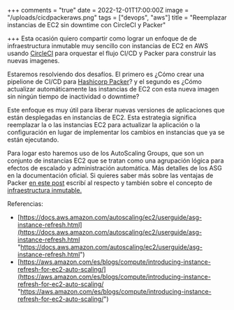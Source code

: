 +++
comments = "true"
date = 2022-12-01T17:00:00Z
image = "/uploads/cicdpackeraws.png"
tags = ["devops", "aws"]
title = "Reemplazar instancias de EC2 sin downtime con CircleCI y Packer"

+++
Esta ocasión quiero compartir como lograr un enfoque de de infraestructura inmutable muy sencillo con instancias de EC2 en AWS usando [CircleCI](https://circleci.com/) para orquestar el flujo CI/CD y Packer para construir las nuevas imagenes.

Estaremos resolviendo dos desafíos. El primero es ¿Cómo crear una pipelione de CI/CD para [Hashicorp Packer](https://www.packer.io/)? y el segundo es ¿Cómo actualizar automáticamente las instancias de EC2 con esta nueva imagen sin ningún tiempo de inactividad o downtime?

Este enfoque es  muy útil para liberar nuevas versiones de aplicaciones que están desplegadas en instancias de EC2.  Esta estrategia  significa reemplazar la o las  instancias EC2 para actualizar la aplicación o la configuración en lugar de implementar los cambios en instancias  que ya se están ejecutando. 

Para logar esto haremos uso de los AutoScaling Groups, que son un conjunto de instancias EC2 que se tratan como una agrupación lógica para efectos de escalado y administración automática.  Más detalles de los ASG en la documentación oficial. Si quieres saber  más sobre las ventajas de Packer [en este post](https://galvarado.com.mx/post/packer-automatiza-la-creacion-de-cualquier-tipo-de-imagen-de-maquina-virtual/) escribí al respecto y también sobre el concepto de  [infraestructura inmutable.](https://galvarado.com.mx/post/beneficios-retos-y-como-lograr-infraestructura-inmutable-con-packer-ansible-y-terraform/)

Referencias:

* [https://docs.aws.amazon.com/autoscaling/ec2/userguide/asg-instance-refresh.html](https://docs.aws.amazon.com/autoscaling/ec2/userguide/asg-instance-refresh.html "https://docs.aws.amazon.com/autoscaling/ec2/userguide/asg-instance-refresh.html")
* [https://aws.amazon.com/es/blogs/compute/introducing-instance-refresh-for-ec2-auto-scaling/](https://aws.amazon.com/es/blogs/compute/introducing-instance-refresh-for-ec2-auto-scaling/ "https://aws.amazon.com/es/blogs/compute/introducing-instance-refresh-for-ec2-auto-scaling/")